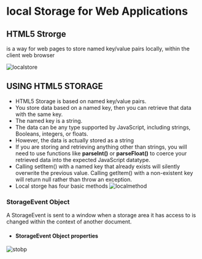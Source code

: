 # **local Storage for Web Applications**
## HTML5 Strorge
is a way for web pages to store named key/value pairs locally, within the client web browser

![localstore](https://ui.vision/Content/Images/kantulocalstorage.jpg)

## USING HTML5 STORAGE
  * HTML5 Storage is based on named key/value pairs. 
  * You store data based on a named key, then you can retrieve that data with the same key. 
  * The named key is a string. 
  * The data can be any type supported by JavaScript, including strings, Booleans, integers, or floats.
  *  However, the data is actually stored as a string
  * If you are storing and retrieving anything other than strings, you will need to use functions like **parseInt()** or **parseFloat()** to coerce your retrieved data into the expected JavaScript datatype.
  * Calling setItem() with a named key that already exists will silently overwrite the previous value. Calling getItem() with a non-existent key will return null rather than throw an exception.
  * Local storge has four basic methods 
  ![localmethod](https://res.cloudinary.com/practicaldev/image/fetch/s--rSskJpsi--/c_imagga_scale,f_auto,fl_progressive,h_900,q_auto,w_1600/https://dev-to-uploads.s3.amazonaws.com/i/2imjutnczd4f3jdhgbdx.png) 

  ###  StorageEvent Object
   A StorageEvent is sent to a window when a storage area it has access to is changed within the context of another document.

   * #### StorageEvent Object properties
   ![stobp](https://www.programmersought.com/images/35/8fc50290594cf12a3769afd0b4b40cd3.png)


   


